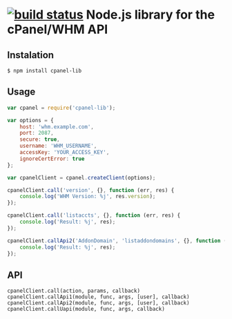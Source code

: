 [![build status](https://secure.travis-ci.org/vially/cpanel-lib.png)](http://travis-ci.org/vially/cpanel-lib)
Node.js library for the cPanel/WHM API
=====

## Instalation
    $ npm install cpanel-lib

## Usage
```js
var cpanel = require('cpanel-lib');

var options = {
    host: 'whm.example.com',
    port: 2087,
    secure: true,
    username: 'WHM_USERNAME',
    accessKey: 'YOUR_ACCESS_KEY',
    ignoreCertError: true
};

var cpanelClient = cpanel.createClient(options);

cpanelClient.call('version', {}, function (err, res) {
    console.log('WHM Version: %j', res.version);
});

cpanelClient.call('listaccts', {}, function (err, res) {
    console.log('Result: %j', res);
});

cpanelClient.callApi2('AddonDomain', 'listaddondomains', {}, function (err, res) {
    console.log('Result: %j', res);
});
```

## API
    cpanelClient.call(action, params, callback)
    cpanelClient.callApi1(module, func, args, [user], callback)
    cpanelClient.callApi2(module, func, args, [user], callback)
    cpanelClient.callUapi(module, func, args, callback)
